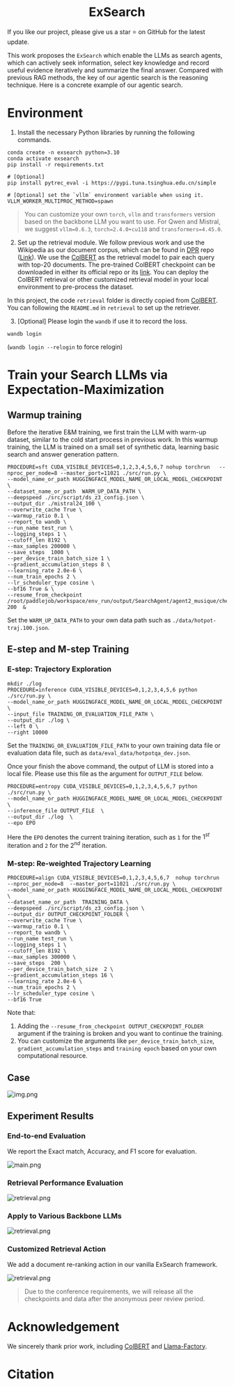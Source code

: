 
<div align="center">
   <h1>ExSearch</h1>
</div>
</div>

If you like our project, please give us a star ⭐ on GitHub for the latest update.



This work proposes the `ExSearch` which enable the LLMs as search agents, which can actively seek information, select key knowledge and record useful evidence iteratively and summarize the final answer. Compared with previous RAG methods, the key of our agentic search is the reasoning technique. Here is a concrete example of our agentic search.


# Environment

1. Install the necessary Python libraries by running the following commands.

```shell
conda create -n exsearch python=3.10
conda activate exsearch
pip install -r requirements.txt 

# [Optional]
pip install pytrec_eval -i https://pypi.tuna.tsinghua.edu.cn/simple

# [Optional] set the `vllm` environment variable when using it.
VLLM_WORKER_MULTIPROC_METHOD=spawn
```

> You can customize your own `torch`, `vllm` and `transformers` version based on the backbone LLM you want to use.
> For Qwen and Mistral, we suggest `vllm=0.6.3`, `torch=2.4.0+cu118` and `transformers=4.45.0`.

2. Set up the retrieval module. We follow previous work and use the Wikipedia as our document corpus, which can be found in [DPR](https://github.com/facebookresearch/DPR/blob/main/dpr/data/download_data.py) repo ([Link](https://dl.fbaipublicfiles.com/dpr/wikipedia_split/psgs_w100.tsv.gz)).
We use the [ColBERT](https://github.com/stanford-futuredata/ColBERT/tree/main) as the retrieval model to pair each query with top-20 documents. The pre-trained ColBERT checkpoint can be downloaded in either its official repo or its [link](https://downloads.cs.stanford.edu/nlp/data/colbert/colbertv2/colbertv2.0.tar.gz).
You can deploy the ColBERT retrieval or other customized retrieval model in your local environment to pre-process the dataset. 

In this project, the code `retrieval` folder is directly copied from [ColBERT](https://github.com/stanford-futuredata/ColBERT/tree/main). You can following the `README.md` in `retrieval` to set up the retriever.

3. [Optional] Please login the `wandb` if use it to record the loss.
```shell
wandb login
```
(`wandb login --relogin` to force relogin)


# Train your Search LLMs via Expectation-Maximization

## Warmup training
Before the iterative E&M training, we first train the LLM with warm-up dataset, similar to the cold start process in previous work.
In this warmup training, the LLM is trained on a small set of synthetic data, learning basic search and answer generation pattern.

```shell
PROCEDURE=sft CUDA_VISIBLE_DEVICES=0,1,2,3,4,5,6,7 nohup torchrun   --nproc_per_node=8 --master_port=11021 ./src/run.py \
--model_name_or_path HUGGINGFACE_MODEL_NAME_OR_LOCAL_MODEL_CHECKPOINT \
--dataset_name_or_path  WARM_UP_DATA_PATH \
--deepspeed ./src/script/ds_z3_config.json \
--output_dir ./mistral24_100 \
--overwrite_cache True \
--warmup_ratio 0.1 \
--report_to wandb \
--run_name test_run \
--logging_steps 1 \
--cutoff_len 8192 \
--max_samples 200000 \
--save_steps  1000 \
--per_device_train_batch_size 1 \
--gradient_accumulation_steps 8 \
--learning_rate 2.0e-6 \
--num_train_epochs 2 \
--lr_scheduler_type cosine \
--bf16 True & \
--resume_from_checkpoint /root/paddlejob/workspace/env_run/output/SearchAgent/agent2_musique/checkpoint-200  &
```

Set the `WARM_UP_DATA_PATH` to your own data path such as `./data/hotpot-traj.100.json`.


## E-step and M-step Training 

### E-step: Trajectory Exploration

```shell
mkdir ./log
PROCEDURE=inference CUDA_VISIBLE_DEVICES=0,1,2,3,4,5,6 python ./src/run.py \
--model_name_or_path HUGGINGFACE_MODEL_NAME_OR_LOCAL_MODEL_CHECKPOINT \
--input_file TRAINING_OR_EVALUATION_FILE_PATH \
--output_dir ./log \
--left 0 \
--right 10000
```
Set the `TRAINING_OR_EVALUATION_FILE_PATH` to your own training data file or evaluation data file, such as `data/eval_data/hotpotqa_dev.json`.

Once your finish the above command, the output of LLM is stored into a local file. Please use this file as the argument for `OUTPUT_FILE` below.
```shell
PROCEDURE=entropy CUDA_VISIBLE_DEVICES=0,1,2,3,4,5,6,7 python ./src/run.py \
--model_name_or_path HUGGINGFACE_MODEL_NAME_OR_LOCAL_MODEL_CHECKPOINT \
--inference_file OUTPUT_FILE  \
--output_dir ./log  \
--epo EPO
```
Here the `EPO` denotes the current training iteration, such as `1` for the $1^{st}$ iteration and `2` for the $2^{nd}$ iteration.

### M-step: Re-weighted Trajectory Learning

```shell
PROCEDURE=align CUDA_VISIBLE_DEVICES=0,1,2,3,4,5,6,7  nohup torchrun   --nproc_per_node=8  --master_port=11021 ./src/run.py \
--model_name_or_path HUGGINGFACE_MODEL_NAME_OR_LOCAL_MODEL_CHECKPOINT \
--dataset_name_or_path  TRAINING_DATA \
--deepspeed ./src/script/ds_z3_config.json \
--output_dir OUTPUT_CHECKPOINT_FOLDER \
--overwrite_cache True \
--warmup_ratio 0.1 \
--report_to wandb \
--run_name test_run \
--logging_steps 1 \
--cutoff_len 8192 \
--max_samples 300000 \
--save_steps  200 \
--per_device_train_batch_size  2 \
--gradient_accumulation_steps 16 \
--learning_rate 2.0e-6 \
--num_train_epochs 2 \
--lr_scheduler_type cosine \
--bf16 True 
```
Note that:
1. Adding the `--resume_from_checkpoint OUTPUT_CHECKPOINT_FOLDER` argument if the training is broken and you want to continue the training.
2. You can customize the arguments like `per_device_train_batch_size`, `gradient_accumulation_steps` and `training epoch` based on your own computational resource.

## Case

![img.png](./assets/image/case.png)

## Experiment Results

### End-to-end Evaluation
We report the Exact match, Accuracy, and F1 score for evaluation.

![main.png](./assets/image/main.png)

### Retrieval Performance Evaluation

![retrieval.png](./assets/image/retrieval.png)

### Apply to Various Backbone LLMs

![retrieval.png](./assets/image/more.png)

### Customized Retrieval Action

We add a document re-ranking action in our vanilla ExSearch framework.

![retrieval.png](./assets/image/rank.png)

> Due to the conference requirements, we will release all the checkpoints and data after the anonymous peer review period.


# Acknowledgement
We sincerely thank prior work, including [ColBERT](https://github.com/stanford-futuredata/ColBERT/tree/main) and [Llama-Factory](https://github.com/hiyouga/LLaMA-Factory/tree/main).


# Citation
```txt

```